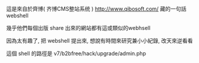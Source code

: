 這是來自於齊博( 齐博CMS整站系统 ) http://www.qibosoft.com/ 藏的一句話webshell

幾乎他們每個出版 share 出來的網站都有這或類似的webhsell

因為太有趣了, 把 webshell 提出來, 想說有時間來研究兼小小紀錄, 改天來逆看看

這個 shell 的路徑是 v7/b2bfree/hack/upgrade/admin.php
